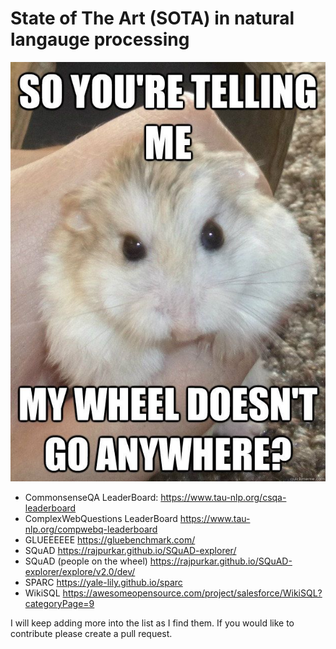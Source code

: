 # State of The Art (SOTA) in natural langauge processing

![wheelofnlp](/wheel.jpeg)


- CommonsenseQA LeaderBoard: https://www.tau-nlp.org/csqa-leaderboard
- ComplexWebQuestions LeaderBoard https://www.tau-nlp.org/compwebq-leaderboard
- GLUEEEEEE https://gluebenchmark.com/
- SQuAD https://rajpurkar.github.io/SQuAD-explorer/
- SQuAD (people on the wheel) https://rajpurkar.github.io/SQuAD-explorer/explore/v2.0/dev/
- SPARC https://yale-lily.github.io/sparc
- WikiSQL https://awesomeopensource.com/project/salesforce/WikiSQL?categoryPage=9

I will keep adding more into the list as I find them. If you would like to contribute please create a pull request.
